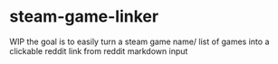 # steam-game-linker
WIP the goal is to easily turn a steam game name/ list of games into a clickable reddit link from reddit markdown input
